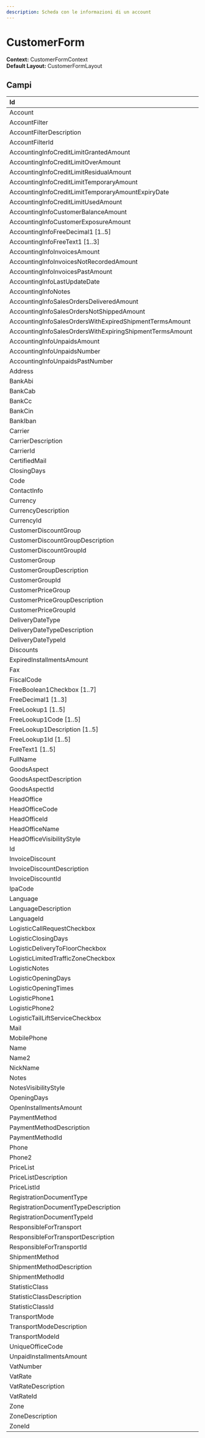 ```yaml
---
description: Scheda con le informazioni di un account
---
```

# CustomerForm

**Context:** CustomerFormContext  
**Default Layout:** CustomerFormLayout



## Campi

| Id | Descrizione |
| :--- | :--- |
| Account |  |
| AccountFilter |  |
| AccountFilterDescription |  |
| AccountFilterId |  |
| AccountingInfoCreditLimitGrantedAmount |  |
| AccountingInfoCreditLimitOverAmount |  |
| AccountingInfoCreditLimitResidualAmount |  |
| AccountingInfoCreditLimitTemporaryAmount |  |
| AccountingInfoCreditLimitTemporaryAmountExpiryDate |  |
| AccountingInfoCreditLimitUsedAmount |  |
| AccountingInfoCustomerBalanceAmount |  |
| AccountingInfoCustomerExposureAmount |  |
| AccountingInfoFreeDecimal1 \[1..5\] |  |
| AccountingInfoFreeText1 \[1..3\] |  |
| AccountingInfoInvoicesAmount |  |
| AccountingInfoInvoicesNotRecordedAmount |  |
| AccountingInfoInvoicesPastAmount |  |
| AccountingInfoLastUpdateDate |  |
| AccountingInfoNotes |  |
| AccountingInfoSalesOrdersDeliveredAmount |  |
| AccountingInfoSalesOrdersNotShippedAmount |  |
| AccountingInfoSalesOrdersWithExpiredShipmentTermsAmount |  |
| AccountingInfoSalesOrdersWithExpiringShipmentTermsAmount |  |
| AccountingInfoUnpaidsAmount |  |
| AccountingInfoUnpaidsNumber |  |
| AccountingInfoUnpaidsPastNumber |  |
| Address |  |
| BankAbi |  |
| BankCab |  |
| BankCc |  |
| BankCin |  |
| BankIban |  |
| Carrier |  |
| CarrierDescription |  |
| CarrierId |  |
| CertifiedMail |  |
| ClosingDays |  |
| Code |  |
| ContactInfo |  |
| Currency |  |
| CurrencyDescription |  |
| CurrencyId |  |
| CustomerDiscountGroup |  |
| CustomerDiscountGroupDescription |  |
| CustomerDiscountGroupId |  |
| CustomerGroup |  |
| CustomerGroupDescription |  |
| CustomerGroupId |  |
| CustomerPriceGroup |  |
| CustomerPriceGroupDescription |  |
| CustomerPriceGroupId |  |
| DeliveryDateType |  |
| DeliveryDateTypeDescription |  |
| DeliveryDateTypeId |  |
| Discounts |  |
| ExpiredInstallmentsAmount |  |
| Fax |  |
| FiscalCode |  |
| FreeBoolean1Checkbox \[1..7\] |  |
| FreeDecimal1 \[1..3\] |  |
| FreeLookup1 \[1..5\] |  |
| FreeLookup1Code \[1..5\] |  |
| FreeLookup1Description \[1..5\] |  |
| FreeLookup1Id \[1..5\] |  |
| FreeText1 \[1..5\] |  |
| FullName |  |
| GoodsAspect |  |
| GoodsAspectDescription |  |
| GoodsAspectId |  |
| HeadOffice |  |
| HeadOfficeCode |  |
| HeadOfficeId |  |
| HeadOfficeName |  |
| HeadOfficeVisibilityStyle |  |
| Id |  |
| InvoiceDiscount |  |
| InvoiceDiscountDescription |  |
| InvoiceDiscountId |  |
| IpaCode |  |
| Language |  |
| LanguageDescription |  |
| LanguageId |  |
| LogisticCallRequestCheckbox |  |
| LogisticClosingDays |  |
| LogisticDeliveryToFloorCheckbox |  |
| LogisticLimitedTrafficZoneCheckbox |  |
| LogisticNotes |  |
| LogisticOpeningDays |  |
| LogisticOpeningTimes |  |
| LogisticPhone1 |  |
| LogisticPhone2 |  |
| LogisticTailLiftServiceCheckbox |  |
| Mail |  |
| MobilePhone |  |
| Name |  |
| Name2 |  |
| NickName |  |
| Notes |  |
| NotesVisibilityStyle |  |
| OpeningDays |  |
| OpenInstallmentsAmount |  |
| PaymentMethod |  |
| PaymentMethodDescription |  |
| PaymentMethodId |  |
| Phone |  |
| Phone2 |  |
| PriceList |  |
| PriceListDescription |  |
| PriceListId |  |
| RegistrationDocumentType |  |
| RegistrationDocumentTypeDescription |  |
| RegistrationDocumentTypeId |  |
| ResponsibleForTransport |  |
| ResponsibleForTransportDescription |  |
| ResponsibleForTransportId |  |
| ShipmentMethod |  |
| ShipmentMethodDescription |  |
| ShipmentMethodId |  |
| StatisticClass |  |
| StatisticClassDescription |  |
| StatisticClassId |  |
| TransportMode |  |
| TransportModeDescription |  |
| TransportModeId |  |
| UniqueOfficeCode |  |
| UnpaidInstallmentsAmount |  |
| VatNumber |  |
| VatRate |  |
| VatRateDescription |  |
| VatRateId |  |
| Zone |  |
| ZoneDescription |  |
| ZoneId |  |

